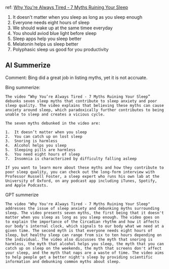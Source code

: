 ref: [Why You're Always Tired - 7 Myths Ruining Your Sleep](https://youtu.be/qlf9-573MhI)

1. It doesn't matter when you sleep as long as you sleep enough
2. Everyone needs eight hours of sleep
3. We should wake up at the same timee everyday
4. You should aviod blue light before sleep
5. Sleep apps help you sleep better
6. Melatonin helps us sleep better
7. Polyphasic sleep us good for you productivity


AI Summerize
---
Comment: Bing did a great job in listing myths, yet it is not accruate. 

Bing summerize:

~~~~
The video “Why You’re Always Tired - 7 Myths Ruining Your Sleep” debunks seven sleep myths that contribute to sleep anxiety and poor sleep quality. The video explains that believing these myths can cause anxiety around sleep, which paradoxically further contributes to being unable to sleep and creates a vicious cycle.

The seven myths debunked in the video are:

1.  It doesn’t matter when you sleep
2.  You can catch up on lost sleep
3.  Snoring is harmless
4.  Alcohol helps you sleep
5.  Sleeping pills are harmless
6.  You need eight hours of sleep
7.  Insomnia is characterized by difficulty falling asleep

If you want to learn more about these myths and how they contribute to poor sleep quality, you can check out the long-form interview with Professor Russell Foster, a sleep expert who runs his own lab at the University of Oxford, on any podcast app including iTunes, Spotify, and Apple Podcasts.
~~~~

GPT summerize

~~~~
The video "Why You're Always Tired - 7 Myths Ruining Your Sleep" addresses the issue of sleep anxiety and debunking myths surrounding sleep. The video presents seven myths, the first being that it doesn't matter when you sleep as long as you sleep enough. The video goes on to explain the importance of the Circadian rhythm and how it affects our body's internal clock, which signals to our body what we need at a given time. The second myth is that everyone needs eight hours of sleep, but healthy sleep can range from six to ten hours depending on the individual. The video also discusses the myth that snoring is harmless, the myth that alcohol helps you sleep, the myth that you can catch up on sleep on the weekends, the myth that screens don't affect your sleep, and the myth that naps are a waste of time. The video aims to help people get a better night's sleep by providing scientific information and debunking common myths about sleep.
~~~~